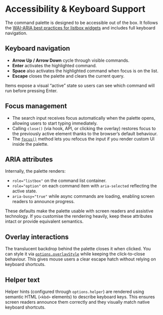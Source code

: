 # Accessibility & Keyboard Support

The command palette is designed to be accessible out of the box. It follows the [WAI-ARIA best practices for listbox widgets](https://www.w3.org/WAI/ARIA/apg/patterns/listbox/) and includes full keyboard navigation.

## Keyboard navigation

- **Arrow Up / Arrow Down** cycle through visible commands.
- **Enter** activates the highlighted command.
- **Space** also activates the highlighted command when focus is on the list.
- **Escape** closes the palette and clears the current query.

Items expose a visual “active” state so users can see which command will run before pressing Enter.

## Focus management

- The search input receives focus automatically when the palette opens, allowing users to start typing immediately.
- Calling `close()` (via hook, API, or clicking the overlay) restores focus to the previously active element thanks to the browser’s default behaviour.
- The [`focus()`](./api.md#methods) method lets you refocus the input if you render custom UI inside the palette.

## ARIA attributes

Internally, the palette renders:

- `role="listbox"` on the command list container.
- `role="option"` on each command item with `aria-selected` reflecting the active state.
- `aria-busy="true"` while async commands are loading, enabling screen readers to announce progress.

These defaults make the palette usable with screen readers and assistive technology. If you customise the rendering heavily, keep these attributes intact or provide equivalent semantics.

## Overlay interactions

The translucent backdrop behind the palette closes it when clicked. You can style it via [`options.overlayStyle`](./customize.md#customizable-sections) while keeping the click-to-close behaviour. This gives mouse users a clear escape hatch without relying on keyboard shortcuts.

## Helper text

Helper hints (configured through `options.helper`) are rendered using semantic HTML (`<kbd>` elements) to describe keyboard keys. This ensures screen readers announce them correctly and they visually match native keyboard shortcuts.

